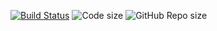[![Build Status](https://travis-ci.com/Samkharadze/parser.svg?branch=master)](https://travis-ci.com/Samkharadze/parser)
![Code size](https://img.shields.io/github/languages/code-size/Samkharadze/parser.svg)
![GitHub Repo size](https://img.shields.io/github/repo-size/Samkharadze/parser.svg)